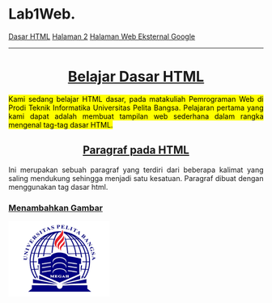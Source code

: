 # Lab1Web.
<!DOCTYPE html>
<html>
<head>
    <title>Tag HTML Dasar</title>
</head>
<body>

<!-- menambahkan link navigasi -->
<nav>
<a href="lab1_tag_dasar.html">Dasar HTML</a>
<a href="lab1_halaman2.html">Halaman 2</a>
<a href="http://www.google.com">Halaman Web Eksternal Google</a>
</nav>
<hr>

</body>
</html>

<!-- judul paragraf pertama -->
<h1 align="center"> <u> Belajar Dasar HTML</u> <br></h1>
<!-- Ini adalah paragraf pertama -->
<p align="justify"> <mark>Kami sedang belajar HTML dasar, pada matakuliah Pemrograman
                          Web di Prodi Teknik Informatika Universitas Pelita Bangsa. Pelajaran pertama
                          yang kami dapat adalah membuat tampilan web sederhana dalam rangka mengenal
                          tag-tag dasar HTML.</mark><br></p>
                          
<!-- judul paragraf kedua -->
<h2 align="center"> <u>Paragraf pada HTML </u> <br></h2>
 <!-- Ini adalah paragraf kedua -->
<p align="justify"> Ini merupakan sebuah paragraf yang terdiri dari beberapa
                    kalimat yang saling mendukung sehingga menjadi satu kesatuan. Paragraf dibuat
                    dengan menggunakan tag dasar html.</p>
                    
<!-- sub judul paragraf -->
<h3><u>Menambahkan Gambar</u><br></h3>
<!-- menambahkan gambar pada dokumen -->
<img src="LogoUniversitasPelitaBangsa.png" " width="200" title="Logo Univeritas Pelita Bangsa">
